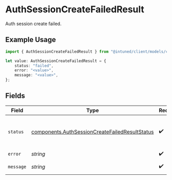 # AuthSessionCreateFailedResult

Auth session create failed.

## Example Usage

```typescript
import { AuthSessionCreateFailedResult } from "@intuned/client/models/components";

let value: AuthSessionCreateFailedResult = {
    status: "failed",
    error: "<value>",
    message: "<value>",
};
```

## Fields

| Field                                                                                                            | Type                                                                                                             | Required                                                                                                         | Description                                                                                                      |
| ---------------------------------------------------------------------------------------------------------------- | ---------------------------------------------------------------------------------------------------------------- | ---------------------------------------------------------------------------------------------------------------- | ---------------------------------------------------------------------------------------------------------------- |
| `status`                                                                                                         | [components.AuthSessionCreateFailedResultStatus](../../models/components/authsessioncreatefailedresultstatus.md) | :heavy_check_mark:                                                                                               | Status of auth session creation operation.                                                                       |
| `error`                                                                                                          | *string*                                                                                                         | :heavy_check_mark:                                                                                               | Error code.                                                                                                      |
| `message`                                                                                                        | *string*                                                                                                         | :heavy_check_mark:                                                                                               | Error message.                                                                                                   |